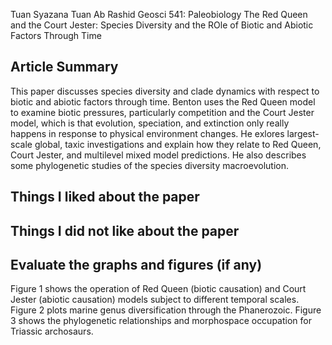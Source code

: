 Tuan Syazana Tuan Ab Rashid
Geosci 541: Paleobiology
The Red Queen and the Court Jester: Species Diversity and the ROle of Biotic and Abiotic Factors Through Time
 
## Article Summary

This paper discusses species diversity and clade dynamics with respect to biotic and abiotic factors through time. Benton uses the Red Queen model to examine biotic pressures, particularly competition and the Court Jester model, which is that evolution, speciation, and extinction only really happens in response to physical environment changes. He exlores largest-scale global, taxic investigations and explain how they relate to Red Queen, Court
Jester, and multilevel mixed model predictions. He also describes some phylogenetic studies of the species diversity macroevolution. 

## Things I liked about the paper
      


## Things I did not like about the paper



## Evaluate the graphs and figures (if any)

Figure 1 shows the operation of Red Queen (biotic causation) and Court Jester (abiotic causation) models subject to different temporal scales. Figure 2 plots marine genus diversification through the Phanerozoic. Figure 3 shows the phylogenetic relationships and morphospace occupation for Triassic archosaurs. 
